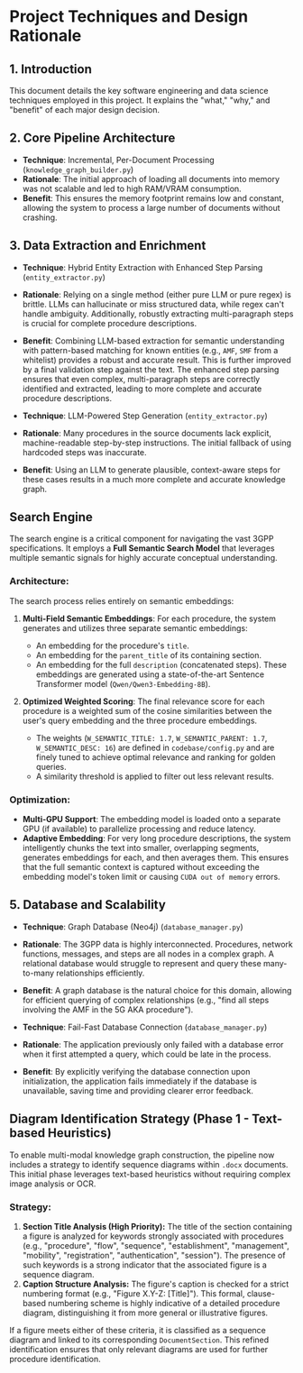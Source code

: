 # Project Techniques and Design Rationale

## 1. Introduction
This document details the key software engineering and data science techniques employed in this project. It explains the "what," "why," and "benefit" of each major design decision.

## 2. Core Pipeline Architecture
*   **Technique**: Incremental, Per-Document Processing (`knowledge_graph_builder.py`)
*   **Rationale**: The initial approach of loading all documents into memory was not scalable and led to high RAM/VRAM consumption.
*   **Benefit**: This ensures the memory footprint remains low and constant, allowing the system to process a large number of documents without crashing.

## 3. Data Extraction and Enrichment
*   **Technique**: Hybrid Entity Extraction with Enhanced Step Parsing (`entity_extractor.py`)
*   **Rationale**: Relying on a single method (either pure LLM or pure regex) is brittle. LLMs can hallucinate or miss structured data, while regex can't handle ambiguity. Additionally, robustly extracting multi-paragraph steps is crucial for complete procedure descriptions.
*   **Benefit**: Combining LLM-based extraction for semantic understanding with pattern-based matching for known entities (e.g., `AMF`, `SMF` from a whitelist) provides a robust and accurate result. This is further improved by a final validation step against the text. The enhanced step parsing ensures that even complex, multi-paragraph steps are correctly identified and extracted, leading to more complete and accurate procedure descriptions.

*   **Technique**: LLM-Powered Step Generation (`entity_extractor.py`)
*   **Rationale**: Many procedures in the source documents lack explicit, machine-readable step-by-step instructions. The initial fallback of using hardcoded steps was inaccurate.
*   **Benefit**: Using an LLM to generate plausible, context-aware steps for these cases results in a much more complete and accurate knowledge graph.

## Search Engine

The search engine is a critical component for navigating the vast 3GPP specifications. It employs a **Full Semantic Search Model** that leverages multiple semantic signals for highly accurate conceptual understanding.

### Architecture:

The search process relies entirely on semantic embeddings:

1.  **Multi-Field Semantic Embeddings**: For each procedure, the system generates and utilizes three separate semantic embeddings:
    *   An embedding for the procedure's `title`.
    *   An embedding for the `parent_title` of its containing section.
    *   An embedding for the full `description` (concatenated steps).
    These embeddings are generated using a state-of-the-art Sentence Transformer model (`Qwen/Qwen3-Embedding-8B`).

2.  **Optimized Weighted Scoring**: The final relevance score for each procedure is a weighted sum of the cosine similarities between the user's query embedding and the three procedure embeddings.
    *   The weights (`W_SEMANTIC_TITLE: 1.7`, `W_SEMANTIC_PARENT: 1.7`, `W_SEMANTIC_DESC: 16`) are defined in `codebase/config.py` and are finely tuned to achieve optimal relevance and ranking for golden queries.
    *   A similarity threshold is applied to filter out less relevant results.

### Optimization:

*   **Multi-GPU Support**: The embedding model is loaded onto a separate GPU (if available) to parallelize processing and reduce latency.
*   **Adaptive Embedding**: For very long procedure descriptions, the system intelligently chunks the text into smaller, overlapping segments, generates embeddings for each, and then averages them. This ensures that the full semantic context is captured without exceeding the embedding model's token limit or causing `CUDA out of memory` errors.

## 5. Database and Scalability
*   **Technique**: Graph Database (Neo4j) (`database_manager.py`)
*   **Rationale**: The 3GPP data is highly interconnected. Procedures, network functions, messages, and steps are all nodes in a complex graph. A relational database would struggle to represent and query these many-to-many relationships efficiently.
*   **Benefit**: A graph database is the natural choice for this domain, allowing for efficient querying of complex relationships (e.g., "find all steps involving the AMF in the 5G AKA procedure").

*   **Technique**: Fail-Fast Database Connection (`database_manager.py`)
*   **Rationale**: The application previously only failed with a database error when it first attempted a query, which could be late in the process.
*   **Benefit**: By explicitly verifying the database connection upon initialization, the application fails immediately if the database is unavailable, saving time and providing clearer error feedback.

## Diagram Identification Strategy (Phase 1 - Text-based Heuristics)

To enable multi-modal knowledge graph construction, the pipeline now includes a strategy to identify sequence diagrams within `.docx` documents. This initial phase leverages text-based heuristics without requiring complex image analysis or OCR.

### Strategy:

1.  **Section Title Analysis (High Priority):** The title of the section containing a figure is analyzed for keywords strongly associated with procedures (e.g., "procedure", "flow", "sequence", "establishment", "management", "mobility", "registration", "authentication", "session"). The presence of such keywords is a strong indicator that the associated figure is a sequence diagram.
2.  **Caption Structure Analysis:** The figure's caption is checked for a strict numbering format (e.g., "Figure X.Y-Z: [Title]"). This formal, clause-based numbering scheme is highly indicative of a detailed procedure diagram, distinguishing it from more general or illustrative figures.

If a figure meets either of these criteria, it is classified as a sequence diagram and linked to its corresponding `DocumentSection`. This refined identification ensures that only relevant diagrams are used for further procedure identification.
